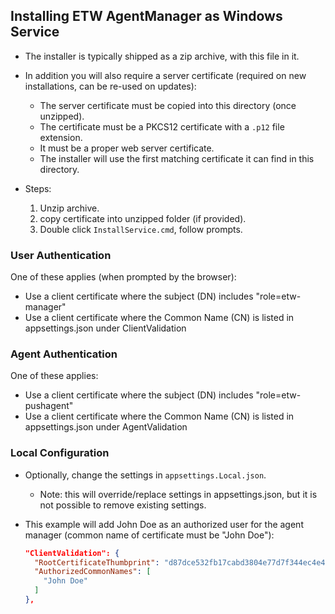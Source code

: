 ## Installing ETW AgentManager as Windows Service

- The installer is typically shipped as a zip archive, with this file in it.

- In addition you will also require a server certificate (required on new installations, can be re-used on updates):
  
  - The server certificate must be copied into this directory (once unzipped).
  - The certificate must be a PKCS12 certificate with a `.p12` file extension.
  - It must be a proper web server certificate.
  - The installer will use the first matching certificate it can find in this directory.

- Steps:
  
  1) Unzip archive.
  2) copy certificate into unzipped folder (if provided).
  3) Double click `InstallService.cmd`, follow prompts.

### User Authentication

One of these applies (when prompted by the browser):

- Use a client certificate where the subject (DN) includes "role=etw-manager" 
- Use a client certificate where the Common Name (CN) is listed in appsettings.json under ClientValidation

### Agent Authentication

One of these applies:

- Use a client certificate where the subject (DN) includes "role=etw-pushagent" 
- Use a client certificate where the Common Name (CN) is listed in appsettings.json under AgentValidation

### Local Configuration

- Optionally, change the settings in `appsettings.Local.json`.
  
  - Note: this will override/replace settings in appsettings.json, but it is not possible to remove existing settings.

- This example will add John Doe as an authorized user for the agent manager (common name of certificate must be "John Doe"):
  
  ```json
  "ClientValidation": {
    "RootCertificateThumbprint": "d87dce532fb17cabd3804e77d7f344ec4e49c80f",
    "AuthorizedCommonNames": [
      "John Doe"
    ]
  },
  ```
